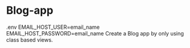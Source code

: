 # Blog-app
.env
EMAIL_HOST_USER=email_name
EMAIL_HOST_PASSWORD=email_name
Create a Blog app by only using class based views.
